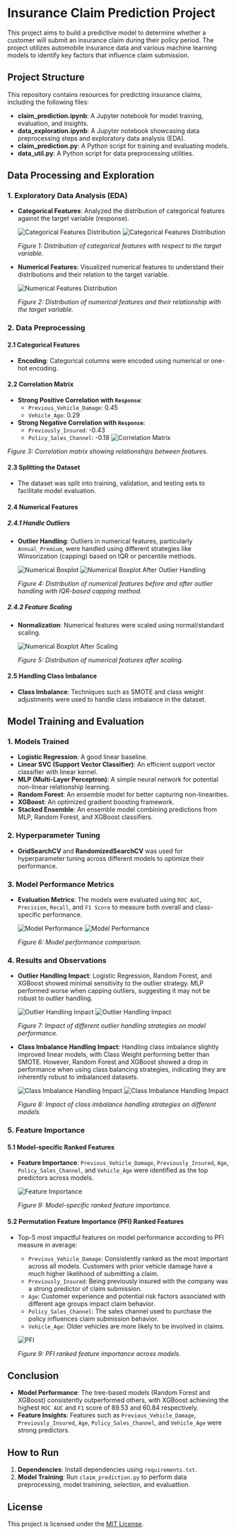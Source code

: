 
# Insurance Claim Prediction Project

This project aims to build a predictive model to determine whether a customer will submit an insurance claim during their policy period. The project utilizes automobile insurance data and various machine learning models to identify key factors that influence claim submission.

## Project Structure
This repository contains resources for predicting insurance claims, including the following files:
- **claim_prediction.ipynb**: A Jupyter notebook for model training, evaluation, and insights.
- **data_exploration.ipynb**: A Jupyter notebook showcasing data preprocessing steps and exploratory data analysis (EDA).
- **claim_prediction.py**: A Python script for training and evaluating models.
- **data_util.py**: A Python script for data preprocessing utilities.

## Data Processing and Exploration

### 1. Exploratory Data Analysis (EDA)
- **Categorical Features**: Analyzed the distribution of categorical features against the target variable (response).
  
  ![Categorical Features Distribution](figures/categorical_dist1.png)
  ![Categorical Features Distribution](figures/categorical_dist2.png)
  
  *Figure 1: Distribution of categorical features with respect to the target variable.*

- **Numerical Features**: Visualized numerical features to understand their distributions and their relation to the target variable.
  
  ![Numerical Features Distribution](figures/numerical_dist.png)
  
  *Figure 2: Distribution of numerical features and their relationship with the target variable.*

### 2. Data Preprocessing

#### 2.1 Categorical Features
- **Encoding**: Categorical columns were encoded using numerical or one-hot encoding.

#### 2.2 Correlation Matrix
  - **Strong Positive Correlation with `Response`**:
    - `Previous_Vehicle_Damage`: 0.45
    - `Vehicle_Age`: 0.29
  - **Strong Negative Correlation with `Response`**:
    - `Previously_Insured`: -0.43
    - `Policy_Sales_Channel`: -0.18
  ![Correlation Matrix](figures/correlation_heatmap.png)
  
  *Figure 3: Correlation matrix showing relationships between features.*

#### 2.3 Splitting the Dataset
- The dataset was split into training, validation, and testing sets to facilitate model evaluation.

#### 2.4 Numerical Features
##### 2.4.1 Handle Outliers
- **Outlier Handling**: Outliers in numerical features, particularly `Annual_Premium`, were handled using different strategies like Winsorization (capping) based on IQR or percentile methods.

  ![Numerical Boxplot](figures/numerical_boxplot.png)
  ![Numerical Boxplot After Outlier Handling](figures/numerical_boxplot_handled.png)
  
  *Figure 4: Distribution of numerical features before and after outlier handling with IQR-based capping method.*

##### 2.4.2 Feature Scaling
- **Normalization**: Numerical features were scaled using normal/standard scaling.

  ![Numerical Boxplot After Scaling](figures/numerical_boxplot_scaled.png)

  *Figure 5: Distribution of numerical features after scaling.*

#### 2.5 Handling Class Imbalance
- **Class Imbalance**: Techniques such as SMOTE and class weight adjustments were used to handle class imbalance in the dataset.

## Model Training and Evaluation

### 1. Models Trained
- **Logistic Regression**: A good linear baseline.
- **Linear SVC (Support Vector Classifier)**: An efficient support vector classifier with linear kernel.
- **MLP (Multi-Layer Perceptron)**: A simple neural network for potential non-linear relationship learning.
- **Random Forest**: An ensemble model for better capturing non-linearities.
- **XGBoost**: An optimized gradient boosting framework.
- **Stacked Ensemble**: An ensemble model combining predictions from MLP, Random Forest, and XGBoost classifiers.

### 2. Hyperparameter Tuning
- **GridSearchCV** and **RandomizedSearchCV** was used for hyperparameter tuning across different models to optimize their performance.

### 3. Model Performance Metrics
- **Evaluation Metrics**: The models were evaluated using `ROC AUC`, `Precision`, `Recall`, and `F1 Score` to measure both overall and class-specific performance.

  ![Model Performance](figures/results_default_rocauc.png)
  ![Model Performance](figures/results_default_f1.png)
  
  *Figure 6: Model performance comparison.*

### 4. Results and Observations
- **Outlier Handling Impact**: Logistic Regression, Random Forest, and XGBoost showed minimal sensitivity to the outlier strategy. MLP performed worse when capping outliers, suggesting it may not be robust to outlier handling.
  
  ![Outlier Handling Impact](figures/results_os_rocauc.png)
  ![Outlier Handling Impact](figures/results_os_f1.png)
  
  *Figure 7: Impact of different outlier handling strategies on model performance.*

- **Class Imbalance Handling Impact**: Handling class imbalance slightly improved linear models, with Class Weight performing better than SMOTE. However, Random Forest and XGBoost showed a drop in performance when using class balancing strategies, indicating they are inherently robust to imbalanced datasets.

  ![Class Imbalance Handling Impact](figures/results_bs_rocauc.png)
  ![Class Imbalance Handling Impact](figures/results_bs_f1.png)
  
  *Figure 8: Impact of class imbalance handling strategies on different models.*

### 5. Feature Importance
#### 5.1 Model-specific Ranked Features
- **Feature Importance**: `Previous_Vehicle_Damage`, `Previously_Insured`, `Age`, `Policy_Sales_Channel`, and `Vehicle_Age` were identified as the top predictors across models.

  ![Feature Importance](figures/feature_importance.png)
  
  *Figure 9: Model-specific ranked feature importance.*

#### 5.2 Permutation Feature Importance (PFI) Ranked Features
- Top-5 most impactful features on model performance according to PFI measure in average:
    - `Previous_Vehicle_Damage`: Consistently ranked as the most important across all models. Customers with prior vehicle damage have a much higher likelihood of submitting a claim. 
    - `Previously_Insured`: Being previously insured with the company was a strong predictor of claim submission.
    - `Age`: Customer experience and potential risk factors associated with different age groups impact claim behavior.
    - `Policy_Sales_Channel`: The sales channel used to purchase the policy influences claim submission behavior.
    - `Vehicle_Age`: Older vehicles are more likely to be involved in claims.

  ![PFI](figures/pfi_heatmap.png)
  
  *Figure 9: PFI ranked feature importance across models.*

## Conclusion
- **Model Performance**: The tree-based models (Random Forest and XGBoost) consistently outperformed others, with XGBoost achieving the highest `ROC AUC` and `F1` score of 89.53 and 60.84 respectively.
- **Feature Insights**: Features such as `Previous_Vehicle_Damage`, `Previously_Insured`, `Age`, `Policy_Sales_Channel`, and `Vehicle_Age` were strong predictors.

## How to Run
1. **Dependencies**: Install dependencies using `requirements.txt`.
3. **Model Training**: Run `claim_prediction.py` to perform data preprocessing, model trainining, selection, and evaluattion.

## License
This project is licensed under the [MIT License](LICENSE).
